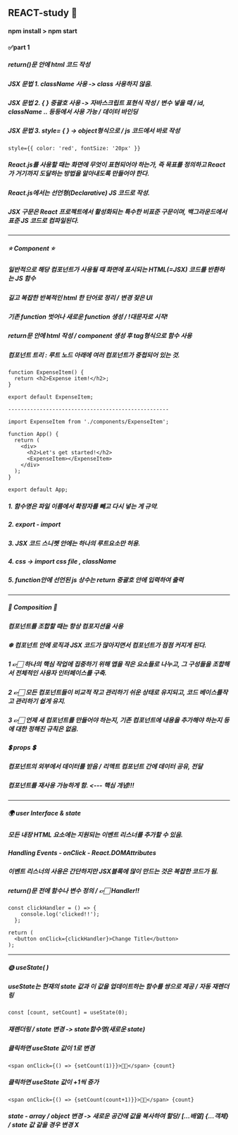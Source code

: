 ##  REACT-study 💫

#### npm install > npm start

#### ✅part 1



##### return()문 안에 html 코드 작성

##### JSX 문법 1. className 사용 -> class 사용하지 않음.

##### JSX 문법 2. { } 중괄호 사용 -> 자바스크립트 표현식 작성 / 변수 넣을 때 / id, className .. 등등에서 사용 가능 / 데이터 바인딩

##### JSX 문법 3. style= { } -> object형식으로 / js 코드에서 바로 작성

```
style={{ color: 'red', fontSize: '20px' }}
```

##### React.js를 사용할 때는 화면에 무엇이 표현되어야 하는가, 즉 목표를 정의하고 React가 거기까지 도달하는 방법을 알아내도록 만들어야 한다.
##### React.js에서는 선언형(Declarative) JS 코드로 작성.
##### JSX 구문은 React 프로젝트에서 활성화되는 특수한 비표준 구문이며, 백그라운드에서 표준 JS 코드로 컴파일된다.

-----

##### ⭐ Component ⭐

##### 일반적으로 해당 컴포넌트가 사용될 때 화면에 표시되는 HTML(=JSX) 코드를 반환하는 JS 함수
##### 길고 복잡한 반복적인 html 한 단어로 정리  / 변경 잦은 UI
##### 기존 function 벗어나 새로운 function 생성 / !대문자로 시작!
##### return문 안에 html 작성 / component 생성 후 tag형식으로 함수 사용

##### 컴포넌트 트리 : 루트 노드 아래에 여러 컴포넌트가 중첩되어 있는 것. 

```
function ExpenseItem() {
  return <h2>Expense item!</h2>;
}

export default ExpenseItem;

---------------------------------------------------

import ExpenseItem from './components/ExpenseItem';

function App() {
  return (
    <div>
      <h2>Let's get started!</h2>
      <ExpenseItem></ExpenseItem>
    </div>
  );
}

export default App;
```

##### 1. 함수명은 파일 이름에서 확장자를 빼고 다시 넣는 게 규약.
##### 2. export - import
##### 3. JSX 코드 스니펫 안에는 하나의 루트요소만 허용.
##### 4. css -> import css file , className
##### 5. function안에 선언된 js 상수는 return 중괄호 안에 입력하여 출력


-----
##### 🧸 Composition 🧸
##### 컴포넌트를 조합할 때는 항상 컴포지션을 사용
##### ❄ 컴포넌트 안에 로직과 JSX 코드가 많아지면서 컴포넌트가 점점 커지게 된다.
##### 1 👉🏻 하나의 핵심 작업에 집중하기 위해 앱을 작은 요소들로 나누고, 그 구성들을 조합해서 전체적인 사용자 인터페이스를 구축.
##### 2 👉🏻 모든 컴포넌트들이 비교적 작고 관리하기 쉬운 상태로 유지되고, 코드 베이스를작고 관리하기 쉽게 유지.
##### 3 👉🏻 언제 새 컴포넌트를 만들어야 하는지, 기존 컴포넌트에 내용을 추가해야 하는지 등에 대한 정해진 규칙은 없음.


##### 💲 props 💲
##### 컴포넌트의 외부에서 데이터를 받음 / 리액트 컴포넌트 간에 데이터 공유, 전달
##### 컴포넌트를 재사용 가능하게 함. <--- 핵심 개념!!!

-----

##### 🌍 user Interface & state
##### 모든 내장 HTML 요소에는 지원되는 이벤트 리스너를 추가할 수 있음.
##### Handling Events - onClick - React.DOMAttributes<HTMLButtonElement>
##### 이벤트 리스너의 사용은 간단하지만 JSX블록에 많이 만드는 것은 복잡한 코드가 됨.
##### return()문 전에 함수나 변수 정의 / 👉🏻 Handler!!
```
const clickHandler = () => {
    console.log('clicked!!');
  };

return (
  <button onClick={clickHandler}>Change Title</button> 
);
```


-----
##### 🌞 useState( ) 
##### useState는 현재의 state 값과 이 값을 업데이트하는 함수를 쌍으로 제공 / 자동 재렌더링
```
const [count, setCount] = useState(0);
```

##### 재렌더링 / state 변경 -> state함수명(새로운 state)
##### 클릭하면 useState 값이 1로 변경
```
<span onClick={() => {setCount(1)}}>👍🏻</span> {count}
```
##### 클릭하면 useState 값이 +1씩 증가
```
<span onClick={() => {setCount(count+1)}}>👍🏻</span> {count}
```

##### state - array / object 변경 -> 새로운 공간에 값을 복사하여 할당/ [...배열] {...객체} / state 값 같을 경우 변경 X 
